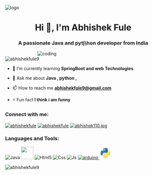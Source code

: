 ![logo](https://mir-s3-cdn-cf.behance.net/project_modules/fs/54b6c068097599.5b50bca476b9b.gif)
<h1 align="center">Hi 👋, I'm Abhishek Fule</h1>
<h3 align="center">A passionate Java and pytj\hon developer from India</h3>

<img align= "right" alt="coding" width ="400" src = "https://cdn.dribbble.com/users/1162077/screenshots/3848914/programmer.gif">


<p align="left"> <img src="https://komarev.com/ghpvc/?username=abhishekfule9&label=Profile%20views&color=0e75b6&style=flat" alt="abhishekfule9" /> </p>

- 🌱 I’m currently learning **SpringBoot and web Technologies**

- 💬 Ask me about **Java , python ,**

- 📫 How to reach me **abhishekfule9@gmail.com**

- ⚡ Fun fact **I think i am funny**

<h3 align="left">Connect with me:</h3>
<p align="left">
<a href="https://www.linkedin.com/in/abhishek-fule/" target="blank"><img align="center" src="https://raw.githubusercontent.com/rahuldkjain/github-profile-readme-generator/master/src/images/icons/Social/linked-in-alt.svg" alt="abhishekfule" height="30" width="40" /></a>
<a href="https://fb.com/abhishekfule" target="blank"><img align="center" src="https://raw.githubusercontent.com/rahuldkjain/github-profile-readme-generator/master/src/images/icons/Social/facebook.svg" alt="abhishekfule" height="30" width="40" /></a>
<a href="https://instagram.com/abhishek110.jpg" target="blank"><img align="center" src="https://raw.githubusercontent.com/rahuldkjain/github-profile-readme-generator/master/src/images/icons/Social/instagram.svg" alt="abhishek110.jpg" height="30" width="40" /></a>
</p>

<h3 align="left">Languages and Tools:</h3>

<p align="left"><img src="https://cdn.jsdelivr.net/gh/devicons/devicon@latest/icons/java/java-plain-wordmark.svg" alt="Java" width="40" height="40"/> 
<img  src="https://cdn.jsdelivr.net/gh/devicons/devicon@latest/icons/spring/spring-original-wordmark.svg" width="40" height="40"/> 
<img src="https://cdn.jsdelivr.net/gh/devicons/devicon@latest/icons/html5/html5-plain-wordmark.svg" alt="Html5" width="40" height="40" />
<img src="https://cdn.jsdelivr.net/gh/devicons/devicon@latest/icons/css3/css3-plain-wordmark.svg"  alt="Css" width="40" height="40" />
<img src="https://cdn.jsdelivr.net/gh/devicons/devicon@latest/icons/javascript/javascript-plain.svg" alt="Js" width="40" height="40" />          
<a href="https://www.arduino.cc/" target="_blank" rel="noreferrer"> <img src="https://cdn.worldvectorlogo.com/logos/arduino-1.svg" alt="arduino" width="40" height="40"/> </a> 
<a href="https://www.python.org" target="_blank" rel="noreferrer"> <img src="https://raw.githubusercontent.com/devicons/devicon/master/icons/python/python-original.svg" alt="python" width="40" height="40"/> </a>


</p>


<p><img align="center" src="https://github-readme-streak-stats.herokuapp.com/?user=abhishekfule9&" alt="abhishekfule9" /></p>
